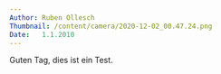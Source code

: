 ```yaml
---
Author:	Ruben Ollesch
Thumbnail: /content/camera/2020-12-02_00.47.24.png
Date:	1.1.2010
---
```

<p>
Guten Tag, dies ist ein Test.
</p>


